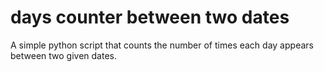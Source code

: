 # days counter between two dates
 A simple python script that counts the number of times each day appears between two given dates.
